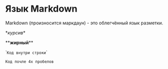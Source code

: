 # Язык Markdown

Markdown (произносится маркдаун) - это облегчённый язык разметки.

\**курсив*\*

\*\***жирный**\*\*

\``Код внутри строки`\`

    Код почле 4х пробелов
